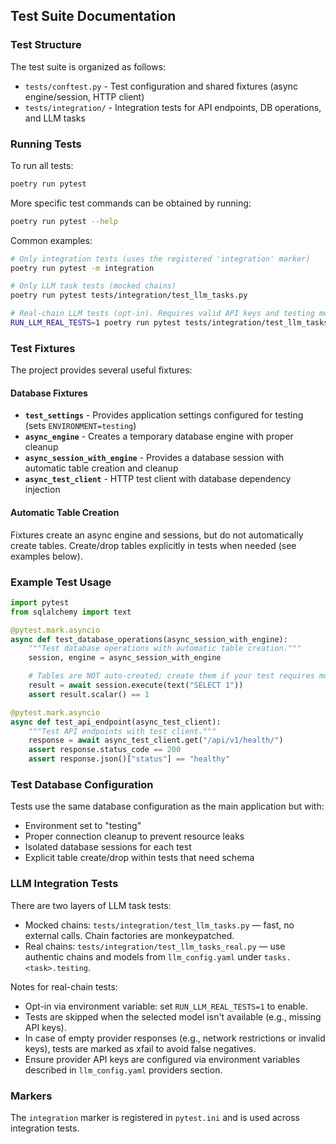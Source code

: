 ## Test Suite Documentation

### Test Structure

The test suite is organized as follows:

- `tests/conftest.py` - Test configuration and shared fixtures (async engine/session, HTTP client)
- `tests/integration/` - Integration tests for API endpoints, DB operations, and LLM tasks

### Running Tests

To run all tests:

```bash
poetry run pytest
```

More specific test commands can be obtained by running:

```bash
poetry run pytest --help
```

Common examples:

```bash
# Only integration tests (uses the registered 'integration' marker)
poetry run pytest -m integration

# Only LLM task tests (mocked chains)
poetry run pytest tests/integration/test_llm_tasks.py

# Real-chain LLM tests (opt-in). Requires valid API keys and testing models in llm_config.yaml
RUN_LLM_REAL_TESTS=1 poetry run pytest tests/integration/test_llm_tasks_real.py -q -m integration
```

### Test Fixtures

The project provides several useful fixtures:

#### Database Fixtures

- **`test_settings`** - Provides application settings configured for testing (sets `ENVIRONMENT=testing`)
- **`async_engine`** - Creates a temporary database engine with proper cleanup
- **`async_session_with_engine`** - Provides a database session with automatic table creation and cleanup
- **`async_test_client`** - HTTP test client with database dependency injection

#### Automatic Table Creation

Fixtures create an async engine and sessions, but do not automatically create tables. Create/drop tables explicitly in tests when needed (see examples below).

### Example Test Usage

```python
import pytest
from sqlalchemy import text

@pytest.mark.asyncio
async def test_database_operations(async_session_with_engine):
    """Test database operations with automatic table creation."""
    session, engine = async_session_with_engine

    # Tables are NOT auto-created; create them if your test requires models
    result = await session.execute(text("SELECT 1"))
    assert result.scalar() == 1

@pytest.mark.asyncio
async def test_api_endpoint(async_test_client):
    """Test API endpoints with test client."""
    response = await async_test_client.get("/api/v1/health/")
    assert response.status_code == 200
    assert response.json()["status"] == "healthy"
```

### Test Database Configuration

Tests use the same database configuration as the main application but with:

- Environment set to "testing"
- Proper connection cleanup to prevent resource leaks
- Isolated database sessions for each test
- Explicit table create/drop within tests that need schema

### LLM Integration Tests

There are two layers of LLM task tests:

- Mocked chains: `tests/integration/test_llm_tasks.py` — fast, no external calls. Chain factories are monkeypatched.
- Real chains: `tests/integration/test_llm_tasks_real.py` — use authentic chains and models from `llm_config.yaml` under `tasks.<task>.testing`.

Notes for real-chain tests:

- Opt-in via environment variable: set `RUN_LLM_REAL_TESTS=1` to enable.
- Tests are skipped when the selected model isn't available (e.g., missing API keys).
- In case of empty provider responses (e.g., network restrictions or invalid keys), tests are marked as xfail to avoid false negatives.
- Ensure provider API keys are configured via environment variables described in `llm_config.yaml` providers section.

### Markers

The `integration` marker is registered in `pytest.ini` and is used across integration tests.
